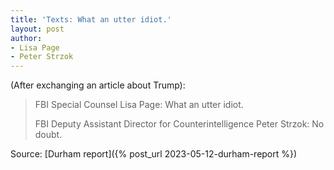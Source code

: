 ```yaml
---
title: 'Texts: What an utter idiot.'
layout: post
author:
- Lisa Page
- Peter Strzok
---
```


(After exchanging an article about Trump):

> FBI Special Counsel Lisa Page: What an utter idiot.
>
> FBI Deputy Assistant Director for Counterintelligence Peter Strzok: No doubt.

Source: [Durham report]({% post_url 2023-05-12-durham-report %})
